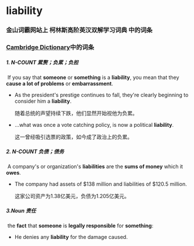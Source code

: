 # liability

### 金山词霸网站上 柯林斯高阶英汉双解学习词典 中的词条

### [Cambridge Dictionary]([https://dictionary.cambridge.org/zhs/%E8%AF%8D%E5%85%B8/%E8%8B%B1%E8%AF%AD/liability](https://dictionary.cambridge.org/zhs/词典/英语/liability))中的词条

##### 1. N-COUNT 累赘；负累；负担

​	If you say that **someone** or **something** is a **liability**, you mean that they **cause a lot of problems** or **embarrassment**.

- As the president's prestige continues to fall, they're clearly beginning to consider him a **liability**.

  随着总统的声望持续下跌，他们显然开始视他为负累。

- ...what was once a vote catching policy, is now a political **liability**.

  这一曾经吸引选票的政策，如今成了政治上的负累。

##### 2. N-COUNT 负债；债务

​	A company's or organization's **liabilities** are the **sums of money** which it **owes**.

- The company had assets of \$138 million and liabilities of \$120.5 million.

  这家公司资产为1.38亿美元，负债为1.205亿美元。

##### 3.Noun 责任

​	the **fact** that **someone** is **legally responsible** for **something**:

- He denies any **liability** for the damage caused.









